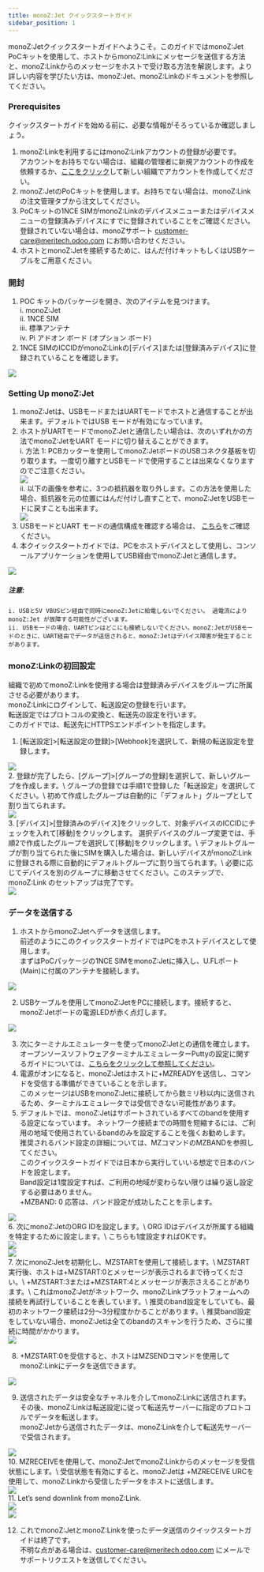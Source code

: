 ```yaml
---
title: monoZ:Jet クイックスタートガイド
sidebar_position: 1
---
```


monoZ:Jetクイックスタートガイドへようこそ。このガイドではmonoZ:Jet PoCキットを使用して、ホストからmonoZ:Linkにメッセージを送信する方法と、monoZ:Linkからのメッセージをホストで受け取る方法を解説します。より詳しい内容を学びたい方は、monoZ:Jet、monoZ:Linkのドキュメントを参照してください。

### Prerequisites
クイックスタートガイドを始める前に、必要な情報がそろっているか確認しましょう。
1. monoZ:Linkを利用するにはmonoZ:Linkアカウントの登録が必要です。\
アカウントをお持ちでない場合は、組織の管理者に新規アカウントの作成を依頼するか、<a target="_blank" href="https://link.monoz.io/monoZLink/Login">ここをクリック</a>して新しい組織でアカウントを作成してください。
2. monoZ:JetのPoCキットを使用します。お持ちでない場合は、monoZ:Link の注文管理タブから注文してください。
3. PoCキットの1NCE SIMがmonoZ:Linkのデバイスメニューまたはデバイスメニューの登録済みデバイスにすでに登録されていることをご確認ください。登録されていない場合は、monoZサポート customer-care@meritech.odoo.com にお問い合わせください。
4. ホストとmonoZ:Jetを接続するために、はんだ付けキットもしくはUSBケーブルをご用意ください。

### 開封
1. POC キットのパッケージを開き、次のアイテムを見つけます。\
    i. monoZ:Jet \
    ii. 1NCE SIM \
    iii. 標準アンテナ \
    iv. Pi アドオン ボード (オプション ボード)
2. 1NCE SIMのICCIDがmonoZ:Linkの[デバイス]または[登録済みデバイス]に登録されていることを確認します。

<div className="card">
    <div className="card__body">
    <img className="img-center" src={require('@site/static/img/quickguide1.png').default} />
    </div>
    </div>

### Setting Up monoZ:Jet
1. monoZ:Jetは、USBモードまたはUARTモードでホストと通信することが出来ます。デフォルトではUSB モードが有効になっています。
2. ホストがUARTモードでmonoZ:Jetと通信したい場合は、次のいずれかの方法でmonoZ:JetをUART モードに切り替えることができます。\
    i. 方法 1: PCBカッターを使用してmonoZ:JetボードのUSBコネクタ基板を切り取ります。一度切り離すとUSBモードで使用することは出来なくなりますのでご注意ください。
    <div className="card">
    <div className="card__body">
    <img className="img-center" src={require('@site/static/img/quickguide2.png').default} />
    </div></div>
    ii. 以下の画像を参考に、3つの抵抗器を取り外します。この方法を使用した場合、抵抗器を元の位置にはんだ付けし直すことで、monoZ:JetをUSBモードに戻すことも出来ます。  
    <div className="card">
    <div className="card__body">
    <img className="img-center" src={require('@site/static/img/quickguide3.png').default} />
    </div>
    </div>
3. USBモードとUART モードの通信構成を確認する場合は、 <a target="_blank" href="https://docs.monoz.io/docs/monoZJet/hostcommunication">こちら</a>をご確認ください。
4. 本クイックスタートガイドでは、PCをホストデバイスとして使用し、コンソールアプリケーションを使用してUSB経由でmonoZ:Jetと通信します。
<div className="card">
    <div className="card__body">
    <img className="img-center" src={require('@site/static/img/quickguide4.png').default} />
    </div>
    </div>

##### 注意:
    i. USBと5V VBUSピン経由で同時にmonoZ:Jetに給電しないでください。 過電流によりmonoZ:Jet が故障する可能性がございます。
    ii. USBモードの場合、UARTピンはどこにも接続しないでください。monoZ:JetがUSBモードのときに、UART経由でデータが送信されると、monoZ:Jetはデバイス障害が発生することがあります。



### monoZ:Linkの初回設定
組織で初めてmonoZ:Linkを使用する場合は登録済みデバイスをグループに所属させる必要があります。\
monoZ:Linkにログインして、転送設定の登録を行います。\
転送設定ではプロトコルの変換と、転送先の設定を行います。\
このガイドでは、転送先にHTTPSエンドポイントを指定します。
1.	[転送設定]>[転送設定の登録]>[Webhook]を選択して、新規の転送設定を登録します。
<div className="card">
    <div className="card__body">
    <img className="img-center" src={require('@site/static/img/quickguide5.png').default} />
    </div>
    </div>
2. 登録が完了したら、[グループ]>[グループの登録]を選択して、新しいグループを作成します。\
グループの登録では手順1で登録した「転送設定」を選択してください。\
初めて作成したグループは自動的に「デフォルト」グループとして割り当てられます。
<div className="card">
    <div className="card__body">
    <img className="img-center" src={require('@site/static/img/quickguide6.png').default} />
    </div>
    </div>
3. [デバイス]>[登録済みのデバイス]をクリックして、対象デバイスのICCIDにチェックを入れて[移動]をクリックします。
選択デバイスのグループ変更では、手順2で作成したグループを選択して[移動]をクリックします。\
デフォルトグループが割り当てられた後にSIMを購入した場合は、新しいデバイスがmonoZ:Linkに登録される際に自動的にデフォルトグループに割り当てられます。\
必要に応じてデバイスを別のグループに移動させてください。このステップで、monoZ:Link のセットアップは完了です。
<div className="card">
    <div className="card__body">
    <img className="img-center" src={require('@site/static/img/quickguide7.png').default} />
 </div>
 </div>

### データを送信する
1. ホストからmonoZ:Jetへデータを送信します。\
前述のようにこのクイックスタートガイドではPCをホストデバイスとして使用します。\
まずはPoCパッケージの1NCE SIMをmonoZ:Jetに挿入し、U.FLポート(Main)に付属のアンテナを接続します。
<div className="card">
    <div className="card__body">
    <img className="img-center" src={require('@site/static/img/quickguide8.png').default} />
 </div>
 </div>

2. USBケーブルを使用してmonoZ:JetをPCに接続します。接続すると、monoZ:Jetボードの電源LEDが赤く点灯します。
<div className="card">
    <div className="card__body">
    <img className="img-center" src={require('@site/static/img/quickguide9.png').default} />
    </div>
    </div>
 
3. 次にターミナルエミュレーターを使ってmonoZ:Jetとの通信を確立します。\
オープンソースソフトウェアターミナルエミュレーターPuttyの設定に関するガイドについては、<a target="_blank" href="https://docs.monoz.io/v1/_d_e_b_u_g__c_o_n_s_o_l_e.html">こちらをクリックして参照してください</a>。
4. 電源がオンになると、monoZ:Jetはホストに+MZREADYを送信し、コマンドを受信する準備ができていることを示します。\
このメッセージはUSBをmonoZ:Jetに接続してから数ミリ秒以内に送信されるため、ターミナルエミュレータでは受信できない可能性があります。
5. デフォルトでは、monoZ:Jetはサポートされているすべてのbandを使用する設定になっています。
ネットワーク接続までの時間を短縮するには、ご利用の地域で使用されているbandのみを設定することを強くお勧めします。
推奨されるバンド設定の詳細については、MZコマンドのMZBANDを参照してください。\
このクイックスタートガイドでは日本から実行していいる想定で日本のバンドを設定します。\
Band設定は1度設定すれば、ご利用の地域が変わらない限りは繰り返し設定する必要はありません。\
+MZBAND: 0 応答は、バンド設定が成功したことを示します。
<div className="card">
    <div className="card__body">
    <img className="img-center" src={require('@site/static/img/quickguide10.png').default} />
    </div>
    </div>
6. 次にmonoZ:JetのORG IDを設定します。\
ORG IDはデバイスが所属する組織を特定するために設定します。\
こちらも1度設定すればOKです。
<div className="card">
    <div className="card__body">
    <img className="img-center" src={require('@site/static/img/quickguide11.png').default} />
    </div>
    </div>
    <div className="card">
    <div className="card__body">
    <img className="img-center" src={require('@site/static/img/quickguide12.png').default} />
</div>
</div>
7. 次にmonoZ:Jetを初期化し、MZSTARTを使用して接続します。\
MZSTART実行後、ホストは+MZSTART:0とメッセージが表示されるまで待ってください。\
+MZSTART:3または+MZSTART:4とメッセージが表示さえることがあります。\
これはmonoZ:Jetがネットワーク、monoZ:Linkプラットフォームへの接続を再試行していることを表しています。\
推奨のband設定をしていても、最初のネットワーク接続は2分～3分程度かかることがあります。\
推奨band設定をしていない場合、monoZ:Jetは全てのbandのスキャンを行うため、さらに接続に時間がかかります。
<div className="card">
    <div className="card__body">
    <img className="img-center" src={require('@site/static/img/quickguide13.png').default} />
    </div>
    </div>

8. +MZSTART:0を受信すると、ホストはMZSENDコマンドを使用してmonoZ:Linkにデータを送信できます。
<div className="card">
    <div className="card__body">
    <img className="img-center" src={require('@site/static/img/quickguide14.png').default} />
    </div>
    </div>

9. 送信されたデータは安全なチャネルを介してmonoZ:Linkに送信されます。\
その後、monoZ:Linkは転送設定に従って転送先サーバーに指定のプロトコルでデータを転送します。\
monoZ:Jetから送信されたデータは、monoZ:Linkを介して転送先サーバーで受信されます。
<div className="card">
    <div className="card__body">
    <img className="img-center" src={require('@site/static/img/quickguide15.png').default} />
    </div>
    </div>
10. MZRECEIVEを使用して、monoZ:JetでmonoZ:Linkからのメッセージを受信状態にします。\
受信状態を有効にすると、monoZ:Jetは +MZRECEIVE URCを使用して、monoZ:Linkから受信したデータをホストに送信します。
<div className="card">
    <div className="card__body">
    <img className="img-center" src={require('@site/static/img/quickguide16.png').default} />
    </div>
    </div>
11.	Let’s send downlink from monoZ:Link.
<div className="card">
    <div className="card__body">
    <img className="img-center" src={require('@site/static/img/quickguide17.png').default} />
    </div>
    </div>
    <div className="card">
    <div className="card__body">
    <img className="img-center" src={require('@site/static/img/quickguide18.png').default} />
    </div>
    </div>
 
12. これでmonoZ:JetとmonoZ:Linkを使ったデータ送信のクイックスタートガイドは終了です。\
不明な点がある場合は、customer-care@meritech.odoo.com にメールでサポートリクエストを送信してください。